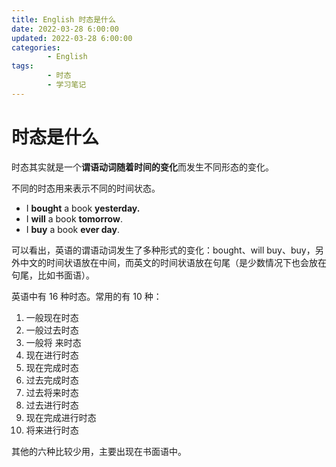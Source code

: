 ```yaml
---
title: English 时态是什么
date: 2022-03-28 6:00:00
updated: 2022-03-28 6:00:00
categories:
        - English
tags:
        - 时态
        - 学习笔记
---
```


# 时态是什么

时态其实就是一个**谓语动词随着时间的变化**而发生不同形态的变化。

不同的时态用来表示不同的时间状态。

- I **bought** a book **yesterday.**
- I **will** a book **tomorrow**.
- I **buy** a book **ever day**.

可以看出，英语的谓语动词发生了多种形式的变化：bought、will buy、buy，另外中文的时间状语放在中间，而英文的时间状语放在句尾（是少数情况下也会放在句尾，比如书面语）。

英语中有 16 种时态。常用的有 10 种：

1. 一般现在时态
2. 一般过去时态
3. 一般将 来时态
4. 现在进行时态
5. 现在完成时态
6. 过去完成时态
7. 过去将来时态
8. 过去进行时态
9. 现在完成进行时态
10. 将来进行时态

其他的六种比较少用，主要出现在书面语中。


